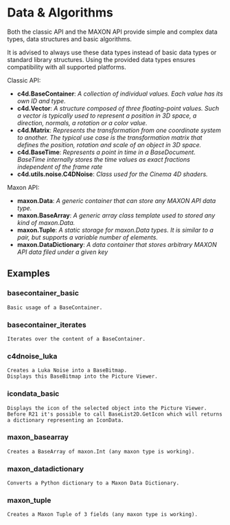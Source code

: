 # Data & Algorithms

Both the classic API and the MAXON API provide simple and complex data types, data structures and basic algorithms.

It is advised to always use these data types instead of basic data types or standard library structures. Using the provided data types ensures compatibility with all supported platforms.

Classic API:
- **c4d.BaseContainer**: *A collection of individual values. Each value has its own ID and type.*
- **c4d.Vector**: *A structure composed of three floating-point values. Such a vector is typically used to represent a position in 3D space, a direction, normals, a rotation or a color value.*
- **c4d.Matrix**: *Represents the transformation from one coordinate system to another. The typical use case is the transformation matrix that defines the position, rotation and scale of an object in 3D space.*
- **c4d.BaseTime**: *Represents a point in time in a BaseDocument. BaseTime internally stores the time values as exact fractions independent of the frame rate*
- **c4d.utils.noise.C4DNoise**: *Class used for the Cinema 4D shaders.*

Maxon API:
- **maxon.Data**: *A generic container that can store any MAXON API data type.*
- **maxon.BaseArray**: *A generic array class template used to stored any kind of maxon.Data.*
- **maxon.Tuple**: *A static storage for maxon.Data types. It is similar to a pair, but supports a variable number of elements.*
- **maxon.DataDictionary**: *A data container that stores arbitrary MAXON API data filed under a given key*

## Examples

### basecontainer_basic

    Basic usage of a BaseContainer.

### basecontainer_iterates

    Iterates over the content of a BaseContainer.

### c4dnoise_luka

    Creates a Luka Noise into a BaseBitmap.
    Displays this BaseBitmap into the Picture Viewer.

### icondata_basic
 

    Displays the icon of the selected object into the Picture Viewer.
    Before R21 it's possible to call BaseList2D.GetIcon which will returns a dictionary representing an IconData.

### maxon_basearray

    Creates a BaseArray of maxon.Int (any maxon type is working).

### maxon_datadictionary

    Converts a Python dictionary to a Maxon Data Dictionary.
 
### maxon_tuple

    Creates a Maxon Tuple of 3 fields (any maxon type is working).
    